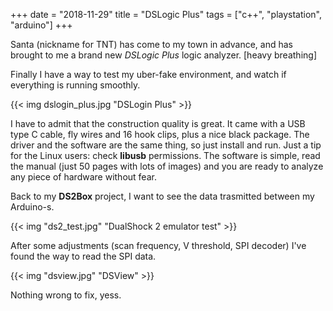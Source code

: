 +++
date = "2018-11-29"
title = "DSLogic Plus"
tags = ["c++", "playstation", "arduino"]
+++

Santa (nickname for TNT) has come to my town in advance, and has brought to me a brand new _DSLogic Plus_ logic analyzer. [heavy breathing]

Finally I have a way to test my uber-fake environment, and watch if everything is running smoothly.

{{< img dslogin_plus.jpg "DSLogin Plus" >}}

I have to admit that the construction quality is great. It came with a USB type C cable, fly wires and 16 hook clips, plus a nice black package. The driver and the software are the same thing, so just install and run. Just a tip for the Linux users: check **libusb** permissions. The software is simple, read the manual (just 50 pages with lots of images) and you are ready to analyze any piece of hardware without fear.

Back to my **DS2Box** project, I want to see the data trasmitted between my Arduino-s.

{{< img "ds2_test.jpg" "DualShock 2 emulator test" >}}

After some adjustments (scan frequency, V threshold, SPI decoder) I've found the way to read the SPI data.

{{< img "dsview.jpg" "DSView" >}}

Nothing wrong to fix, yess.
